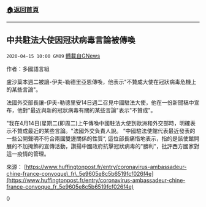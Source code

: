 ###  [:house:返回首頁](https://github.com/ourhimalayas/txt)
---

## 中共駐法大使因冠狀病毒言論被傳喚
`2020-04-15 10:00 GM09` [轉載自GNews](https://gnews.org/zh-hant/173719/)

作者：多國語言組

盧沙葉本週二被讓-伊夫-勒德里亞恩傳喚，他表示"不贊成大使在冠狀病毒危機上的某些言論"。

法國外交部長讓-伊夫-勒德里安14日週二召見中國駐法大使，他在一份新聞稿中宣布，他對"最近與新的冠狀病毒有關的某些言論"表示"不贊成"。

"我在4月14日(星期二(即周二)上午傳喚中國駐法大使到歐洲和外交部時，明確表示不贊成最近的某些言論。"法國外交負責人說。 ”中國駐法使館代表最近發表的一些公開聲明不符合兩國雙邊關係的性質“, 這位部長痛惜地表示，指的是該使館開展的不加掩飾的宣傳活動，讚揚中國政府抗擊冠狀病毒的"勝利"，批評西方國家對這一疫情的管理。

來源： [https://www.huffingtonpost.fr/entry/coronavirus-ambassadeur-chine-france-convoque\_fr\_5e9605e8c5b6519fcf026f4e](https://www.huffingtonpost.fr/entry/coronavirus-ambassadeur-chine-france-convoque_fr_5e9605e8c5b6519fcf026f4e)
 
0

